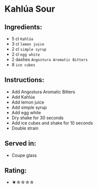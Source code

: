 # Kahlúa Sour

## Ingredients:
- 5 cl `Kahlúa`
- 3 cl `lemon juice`
- 2 cl `simple syrup`
- 2 cl `egg white`
- 2 dashes `Angostura Aromatic Bitters`
- 8 `ice cubes`

## Instructions:
- Add Angostura Aromatic Bitters
- Add Kahlúa
- Add lemon juice
- Add simple syrup
- Add egg white
- Dry shake for 30 seconds
- Add ice cubes and shake for 10 seconds
- Double strain

## Served in:
- Coupe glass

## Rating:
- ★☆☆☆☆